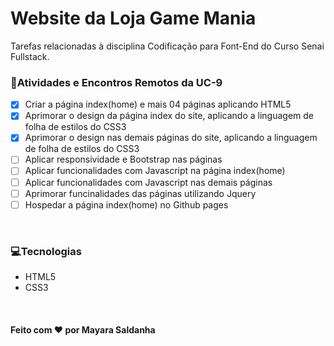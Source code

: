 # Website da Loja Game Mania

Tarefas relacionadas à disciplina Codificação para Font-End do Curso Senai Fullstack.

### 📄Atividades e Encontros Remotos da UC-9

- [x] Criar a página index(home) e mais 04 páginas aplicando HTML5 
- [x] Aprimorar o design da página index do site, aplicando a linguagem de folha de estilos do CSS3
- [x] Aprimorar o design nas demais páginas do site, aplicando a linguagem de folha de estilos do CSS3
- [ ] Aplicar responsividade e Bootstrap nas páginas
- [ ] Aplicar funcionalidades com Javascript na página index(home)
- [ ] Aplicar funcionalidades com Javascript nas demais páginas
- [ ] Aprimorar funcinalidades das páginas utilizando Jquery
- [ ] Hospedar a página index(home) no Github pages
<br>

### 💻Tecnologias
- HTML5
- CSS3

<br>

#### Feito com ❤️ por Mayara Saldanha
